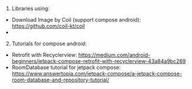 1. Libraries using:
- Download Image by Coil (support compose android): https://github.com/coil-kt/coil
- 


2. Tutorials for compose android:
- Retrofit with Recyclerview: https://medium.com/android-beginners/jetpack-compose-retrofit-with-recyclerview-43a84a9bc269
- RoomDatabase tutorial for jetpack compose: https://www.answertopia.com/jetpack-compose/a-jetpack-compose-room-database-and-repository-tutorial/